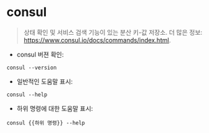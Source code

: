 # consul

> 상태 확인 및 서비스 검색 기능이 있는 분산 키-값 저장소. 
> 더 많은 정보: <https://www.consul.io/docs/commands/index.html>.

- consul 버젼 확인:

`consul --version`

- 일반적인 도움말 표시:

`consul --help`

- 하위 명령에 대한 도움말 표시:

`consul {{하위 명령}} --help`

